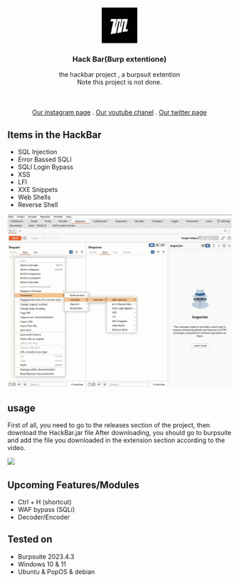 <br/>
<p align="center">
  <a href="https://github.com/ShaanCoding/ReadME-Generator">
    <img src="./Image/logo.jpg" alt="Logo" width="80" height="80">
  </a>

  <h3 align="center">‌Hack Bar(Burp extentione)</h3>

  <p align="center">
    the hackbar project , a burpsuit extention 
    <br/>
    Note this project is not done.
    <br/>
    <br/>
    <br/>
    <br/>
    <a href="https://intsagram.com/error._.fiat">Our instagram page</a>
    .
    <a href="https://youtube.com/error_fiat">Our youtube chanel</a>
    .
    <a href="https://twitter.com/ErrorFiat">Our twitter page</a>
  </p>
</p>

## Items in the HackBar

- SQL Injection
- Error Bassed SQLI
- SQLI Login Bypass
- XSS
- LFI
- XXE Snippets
- Web Shells
- Reverse Shell

![Screen Shot](./Image/tool.png)


## usage

First of all, you need to go to the releases section of the project, then download the HackBar.jar file
After downloading, you should go to burpsuite and add the file you downloaded in the extension section according to the video.

<img src="./Image/ad-extantione.gif" />


## Upcoming Features/Modules

- Ctrl + H (shortcut)
- WAF bypass (SQLi)
- Decoder/Encoder

## Tested on

- Burpsuite 2023.4.3
- Windows 10 & 11
- Ubuntu & PopOS & debian

